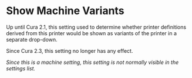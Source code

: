 Show Machine Variants
====
Up until Cura 2.1, this setting used to determine whether printer definitions derived from this printer would be shown as variants of the printer in a separate drop-down.

Since Cura 2.3, this setting no longer has any effect.

*Since this is a machine setting, this setting is not normally visible in the settings list.*